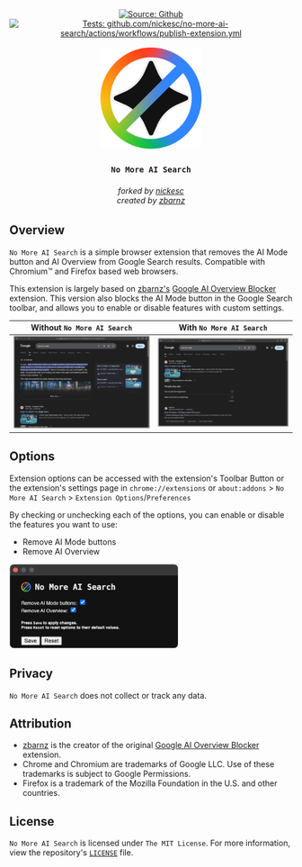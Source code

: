 
<div align="center">
  <a href="https://github.com/nickesc/no-more-ai-search"><img alt="Source: Github" src="https://img.shields.io/badge/source-github-brightgreen?style=for-the-badge&logo=github&labelColor=%23505050&color=brightgreen"></a>
  <a href="https://github.com/nickesc/no-more-ai-search/actions/workflows/publish-extension.yml"><img alt="Tests: github.com/nickesc/no-more-ai-search/actions/workflows/publish-extension.yml" src="https://img.shields.io/github/actions/workflow/status/nickesc/no-more-ai-search/publish-extension.yml?logo=github&label=CI/CD&logoColor=white&style=for-the-badge&labelColor=%23505050&color=brightgreen"></a>
  <br>
  <!---
    <a href="https://chromewebstore.google.com/detail/no-more-ai-search"><img alt="Chrome: Version" src="https://img.shields.io/chrome-web-store/v/no-more-ai-search?style=for-the-badge&logo=chromewebstore&logoColor=%23e5e5e5&label=Chrome&labelColor=%235987ee&color=%23F0F0F0"></a>
    <a href="https://addons.mozilla.org/en-US/firefox/addon/no-more-ai-search/"><img alt="Firefox: Version" src="https://img.shields.io/amo/v/no-more-ai-search?style=for-the-badge&logo=firefox&label=Firefox&labelColor=%236e008b&color=%23F0F0F0"></a>
  -->
</div>

<br>

<div align="center" >
  <img alt="No More AI Search Logo" src="docs/logo.svg" width="180">
</div>

<h3 align="center">
  <code>No More AI Search</code>
</h3>

<h6 align="center">
  forked by <a href="https://github.com/nickesc">nickesc</a><br>created by <a href="https://github.com/zbarnz">zbarnz</a>
</h6>

<!---
<div align="center" >
  <a href="https://chromewebstore.google.com/detail/no-more-ai-search"><img alt="CW Store Badge" src="docs/ChromeBadge.svg" height="50"></a>
  <a href="https://addons.mozilla.org/en-US/firefox/addon/no-more-ai-search/"><img alt="FF Store Badge" src="docs/FirefoxBadge.svg" height="50"></a>
</div>
-->

## Overview

`No More AI Search` is a simple browser extension that removes the AI Mode button and AI Overview from Google Search results. Compatible with Chromium™ and Firefox based web browsers.

This extension is largely based on [zbarnz's](https://github.com/zbarnz) [Google AI Overview Blocker](https://github.com/zbarnz/Google_AI_Overviews_Blocker) extension. This version also blocks the AI Mode button in the Google Search toolbar, and allows you to enable or disable features with custom settings.

Without `No More AI Search` | With `No More AI Search`
-|-
![AI search screenshot](docs/ai-search.png)|![No AI search screenshot](docs/no-ai-search.png)

## Options

Extension options can be accessed with the extension's Toolbar Button or the extension's settings page in `chrome://extensions` or `about:addons` > `No More AI Search` > `Extension Options`/`Preferences`

By checking or unchecking each of the options, you can enable or disable the features you want to use:

- Remove AI Mode buttons
- Remove AI Overview

<img alt="No More AI Search preferences" src="docs/options.png" width="300">


<!---
## Installation

### Chromium™

- Download and install the extension from the [Chrome Web Store](https://chromewebstore.google.com/detail/no-more-ai-search)

<a href="https://chromewebstore.google.com/detail/no-more-ai-search"><img alt="CW Store Badge" src="docs/ChromeBadge.svg" height="50"></a>

### Firefox

- Download and install the extension from [addons.mozilla.org](https://addons.mozilla.org/en-US/firefox/addon/no-more-ai-search/)

<a href="https://addons.mozilla.org/en-US/firefox/addon/no-more-ai-search/"><img alt="FF Store Badge" src="docs/FirefoxBadge.svg" height="50"></a>

### Manual

- Download and install the latest version of the extension for your browser from the [Releases](https://github.com/nickesc/no-more-ai-search/releases) page (`.crx` for Chromium™, `.xpi` for Firefox).
-->

## Privacy

`No More AI Search` does not collect or track any data.


## Attribution

- [zbarnz](https://github.com/zbarnz) is the creator of the original [Google AI Overview Blocker](https://github.com/zbarnz/Google_AI_Overviews_Blocker) extension.
- Chrome and Chromium are trademarks of Google LLC. Use of these trademarks is subject to Google Permissions.
- Firefox is a trademark of the Mozilla Foundation in the U.S. and other countries.


## License

`No More AI Search` is licensed under `The MIT License`. For more information, view the repository's [`LICENSE`](LICENSE) file.
